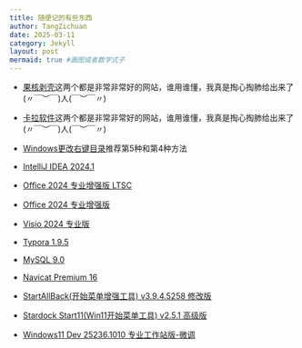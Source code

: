 ```yaml
---
title: 随便记的有些东西
author: TangZichuan
date: 2025-03-11
category: Jekyll
layout: post
mermaid: true #画图或者数学式子
---
```


- [果核剥壳][11]这两个都是非常非常好的网站，谁用谁懂，我真是掏心掏肺给出来了(〃￣︶￣)人(￣︶￣〃)

[11]:https://www.ghxi.com/

- [卡拉软件][12]这两个都是非常非常好的网站，谁用谁懂，我真是掏心掏肺给出来了(〃￣︶￣)人(￣︶￣〃)

[12]:https://www.rjctx.com/

- [Windows更改右键目录][1]推荐第5种和第4种方法

[1]:https://blog.csdn.net/weixin_39589455/article/details/128105855

- [IntelliJ IDEA 2024.1][2]

[2]:https://www.rjctx.com/41804.html

- [Office 2024 专业增强版 LTSC][3]

[3]:https://www.rjctx.com/34386.html

- [Office 2024 专业增强版][4]

[4]:https://www.rjctx.com/54604.html

- [Visio 2024 专业版][5]

[5]:https://www.rjctx.com/54357.html

- [Typora 1.9.5][6]

[6]:https://www.rjctx.com/58180.html

- [MySQL 9.0][7]

[7]:https://www.rjctx.com/57710.html

- [Navicat Premium 16][8]

[8]:https://www.rjctx.com/38803.html

- [StartAllBack(开始菜单增强工具) v3.9.4.5258 修改版][9]

[9]:https://www.ghxi.com/startallback.html

- [Stardock Start11(Win11开始菜单工具) v2.5.1 高级版][10]

[10]:https://www.ghxi.com/start11.html

- [Windows11 Dev 25236.1010 专业工作站版-微调][13]

[13]:https://www.ghxi.com/zxguwin11dev.html

